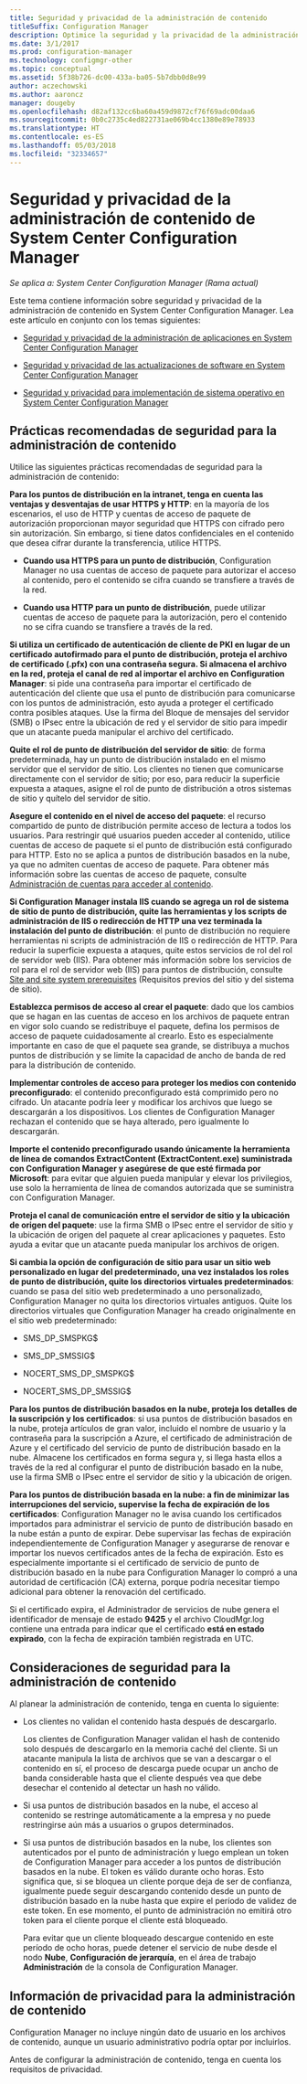 ```yaml
---
title: Seguridad y privacidad de la administración de contenido
titleSuffix: Configuration Manager
description: Optimice la seguridad y la privacidad de la administración de contenido de System Center Configuration Manager.
ms.date: 3/1/2017
ms.prod: configuration-manager
ms.technology: configmgr-other
ms.topic: conceptual
ms.assetid: 5f38b726-dc00-433a-ba05-5b7dbb0d8e99
author: aczechowski
ms.author: aaroncz
manager: dougeby
ms.openlocfilehash: d82af132cc6ba60a459d9872cf76f69adc00daa6
ms.sourcegitcommit: 0b0c2735c4ed822731ae069b4cc1380e89e78933
ms.translationtype: HT
ms.contentlocale: es-ES
ms.lasthandoff: 05/03/2018
ms.locfileid: "32334657"
---
```

# <a name="security-and-privacy-for-content-management-for-system-center-configuration-manager"></a>Seguridad y privacidad de la administración de contenido de System Center Configuration Manager

*Se aplica a: System Center Configuration Manager (Rama actual)*

Este tema contiene información sobre seguridad y privacidad de la administración de contenido en System Center Configuration Manager. Lea este artículo en conjunto con los temas siguientes:  

-   [Seguridad y privacidad de la administración de aplicaciones en System Center Configuration Manager](../../../apps/plan-design/security-and-privacy-for-application-management.md)  

-   [Seguridad y privacidad de las actualizaciones de software en System Center Configuration Manager](/sccm/sum/plan-design/security-and-privacy-for-software-updates)  

-   [Seguridad y privacidad para implementación de sistema operativo en System Center Configuration Manager](../../../osd/plan-design/security-and-privacy-for-operating-system-deployment.md)  

##  <a name="BKMK_Security_ContentManagement"></a> Prácticas recomendadas de seguridad para la administración de contenido  
 Utilice las siguientes prácticas recomendadas de seguridad para la administración de contenido:  

 **Para los puntos de distribución en la intranet, tenga en cuenta las ventajas y desventajas de usar HTTPS y HTTP**: en la mayoría de los escenarios, el uso de HTTP y cuentas de acceso de paquete de autorización proporcionan mayor seguridad que HTTPS con cifrado pero sin autorización. Sin embargo, si tiene datos confidenciales en el contenido que desea cifrar durante la transferencia, utilice HTTPS.  

-   **Cuando usa HTTPS para un punto de distribución**, Configuration Manager no usa cuentas de acceso de paquete para autorizar el acceso al contenido, pero el contenido se cifra cuando se transfiere a través de la red.  

-   **Cuando usa HTTP para un punto de distribución**, puede utilizar cuentas de acceso de paquete para la autorización, pero el contenido no se cifra cuando se transfiere a través de la red.  


**Si utiliza un certificado de autenticación de cliente de PKI en lugar de un certificado autofirmado para el punto de distribución, proteja el archivo de certificado (.pfx) con una contraseña segura. Si almacena el archivo en la red, proteja el canal de red al importar el archivo en Configuration Manager**: si pide una contraseña para importar el certificado de autenticación del cliente que usa el punto de distribución para comunicarse con los puntos de administración, esto ayuda a proteger el certificado contra posibles ataques. Use la firma del Bloque de mensajes del servidor (SMB) o IPsec entre la ubicación de red y el servidor de sitio para impedir que un atacante pueda manipular el archivo del certificado.  

**Quite el rol de punto de distribución del servidor de sitio**: de forma predeterminada, hay un punto de distribución instalado en el mismo servidor que el servidor de sitio. Los clientes no tienen que comunicarse directamente con el servidor de sitio; por eso, para reducir la superficie expuesta a ataques, asigne el rol de punto de distribución a otros sistemas de sitio y quítelo del servidor de sitio.  

**Asegure el contenido en el nivel de acceso del paquete**: el recurso compartido de punto de distribución permite acceso de lectura a todos los usuarios. Para restringir qué usuarios pueden acceder al contenido, utilice cuentas de acceso de paquete si el punto de distribución está configurado para HTTP. Esto no se aplica a puntos de distribución basados en la nube, ya que no admiten cuentas de acceso de paquete. Para obtener más información sobre las cuentas de acceso de paquete, consulte [Administración de cuentas para acceder al contenido](../../../core/plan-design/hierarchy/manage-accounts-to-access-content.md).


**Si Configuration Manager instala IIS cuando se agrega un rol de sistema de sitio de punto de distribución, quite las herramientas y los scripts de administración de IIS o redirección de HTTP una vez terminada la instalación del punto de distribución**: el punto de distribución no requiere herramientas ni scripts de administración de IIS o redirección de HTTP. Para reducir la superficie expuesta a ataques, quite estos servicios de rol del rol de servidor web (IIS).  Para obtener más información sobre los servicios de rol para el rol de servidor web (IIS) para puntos de distribución, consulte [Site and site system prerequisites](/sccm/core/plan-design/configs/site-and-site-system-prerequisites) (Requisitos previos del sitio y del sistema de sitio).  

**Establezca permisos de acceso al crear el paquete**: dado que los cambios que se hagan en las cuentas de acceso en los archivos de paquete entran en vigor solo cuando se redistribuye el paquete, defina los permisos de acceso de paquete cuidadosamente al crearlo. Esto es especialmente importante en caso de que el paquete sea grande, se distribuya a muchos puntos de distribución y se limite la capacidad de ancho de banda de red para la distribución de contenido.  

**Implementar controles de acceso para proteger los medios con contenido preconfigurado**: el contenido preconfigurado está comprimido pero no cifrado. Un atacante podría leer y modificar los archivos que luego se descargarán a los dispositivos. Los clientes de Configuration Manager rechazan el contenido que se haya alterado, pero igualmente lo descargarán.  

**Importe el contenido preconfigurado usando únicamente la herramienta de línea de comandos ExtractContent (ExtractContent.exe) suministrada con Configuration Manager y asegúrese de que esté firmada por Microsoft**: para evitar que alguien pueda manipular y elevar los privilegios, use solo la herramienta de línea de comandos autorizada que se suministra con Configuration Manager.  

**Proteja el canal de comunicación entre el servidor de sitio y la ubicación de origen del paquete**: use la firma SMB o IPsec entre el servidor de sitio y la ubicación de origen del paquete al crear aplicaciones y paquetes. Esto ayuda a evitar que un atacante pueda manipular los archivos de origen.  

**Si cambia la opción de configuración de sitio para usar un sitio web personalizado en lugar del predeterminado, una vez instalados los roles de punto de distribución, quite los directorios virtuales predeterminados**: cuando se pasa del sitio web predeterminado a uno personalizado, Configuration Manager no quita los directorios virtuales antiguos. Quite los directorios virtuales que Configuration Manager ha creado originalmente en el sitio web predeterminado:  

-   SMS_DP_SMSPKG$  

-   SMS_DP_SMSSIG$  

-   NOCERT_SMS_DP_SMSPKG$  

-   NOCERT_SMS_DP_SMSSIG$  

**Para los puntos de distribución basados en la nube, proteja los detalles de la suscripción y los certificados**: si usa puntos de distribución basados en la nube, proteja artículos de gran valor, incluido el nombre de usuario y la contraseña para la suscripción a Azure, el certificado de administración de Azure y el certificado del servicio de punto de distribución basado en la nube. Almacene los certificados en forma segura y, si llega hasta ellos a través de la red al configurar el punto de distribución basado en la nube, use la firma SMB o IPsec entre el servidor de sitio y la ubicación de origen.  

**Para los puntos de distribución basada en la nube: a fin de minimizar las interrupciones del servicio, supervise la fecha de expiración de los certificados**: Configuration Manager no le avisa cuando los certificados importados para administrar el servicio de punto de distribución basado en la nube están a punto de expirar. Debe supervisar las fechas de expiración independientemente de Configuration Manager y asegurarse de renovar e importar los nuevos certificados antes de la fecha de expiración. Esto es especialmente importante si el certificado de servicio de punto de distribución basado en la nube para Configuration Manager lo compró a una autoridad de certificación (CA) externa, porque podría necesitar tiempo adicional para obtener la renovación del certificado.  

 Si el certificado expira, el Administrador de servicios de nube genera el identificador de mensaje de estado **9425** y el archivo CloudMgr.log contiene una entrada para indicar que el certificado **está en estado expirado**, con la fecha de expiración también registrada en UTC.  

## <a name="security-considerations-for-content-management"></a>Consideraciones de seguridad para la administración de contenido  
Al planear la administración de contenido, tenga en cuenta lo siguiente:  

-   Los clientes no validan el contenido hasta después de descargarlo.  

     Los clientes de Configuration Manager validan el hash de contenido solo después de descargarlo en la memoria caché del cliente. Si un atacante manipula la lista de archivos que se van a descargar o el contenido en sí, el proceso de descarga puede ocupar un ancho de banda considerable hasta que el cliente después vea que debe desechar el contenido al detectar un hash no válido.  

-   Si usa puntos de distribución basados en la nube, el acceso al contenido se restringe automáticamente a la empresa y no puede restringirse aún más a usuarios o grupos determinados.  

-   Si usa puntos de distribución basados en la nube, los clientes son autenticados por el punto de administración y luego emplean un token de Configuration Manager para acceder a los puntos de distribución basados en la nube. El token es válido durante ocho horas. Esto significa que, si se bloquea un cliente porque deja de ser de confianza, igualmente puede seguir descargando contenido desde un punto de distribución basado en la nube hasta que expire el período de validez de este token. En ese momento, el punto de administración no emitirá otro token para el cliente porque el cliente está bloqueado.  

     Para evitar que un cliente bloqueado descargue contenido en este período de ocho horas, puede detener el servicio de nube desde el nodo **Nube**, **Configuración de jerarquía**, en el área de trabajo **Administración** de la consola de Configuration Manager.  

##  <a name="BKMK_Privacy_ContentManagement"></a> Información de privacidad para la administración de contenido  
 Configuration Manager no incluye ningún dato de usuario en los archivos de contenido, aunque un usuario administrativo podría optar por incluirlos.  

 Antes de configurar la administración de contenido, tenga en cuenta los requisitos de privacidad.  
